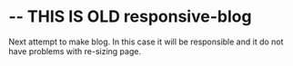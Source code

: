 # -- THIS IS OLD responsive-blog

Next attempt to make blog. In this case it will be responsible and it do not have problems with re-sizing page.
